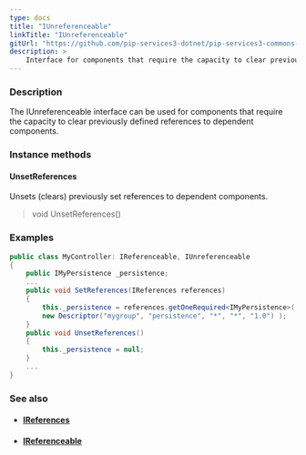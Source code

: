 ```yaml
---
type: docs
title: "IUnreferenceable"
linkTitle: "IUnreferenceable"
gitUrl: "https://github.com/pip-services3-dotnet/pip-services3-commons-dotnet"
description: >
    Interface for components that require the capacity to clear previously defined references to dependent components.
---
```


### Description

The IUnreferenceable interface can be used for components that require the capacity to clear previously defined references to dependent components.

### Instance methods

#### UnsetReferences
Unsets (clears) previously set references to dependent components. 

> void UnsetReferences()

### Examples

```cs
public class MyController: IReferenceable, IUnreferenceable 
{
    public IMyPersistence _persistence;
    ...    
    public void SetReferences(IReferences references)
    {
        this._persistence = references.getOneRequired<IMyPersistence>(
        new Descriptor("mygroup", "persistence", "*", "*", "1.0") );
    }
    public void UnsetReferences()
    {
        this._persistence = null;
    }
    ...
}

```

### See also
- #### [IReferences](../ireferences)
- #### [IReferenceable](../ireferenceable)
